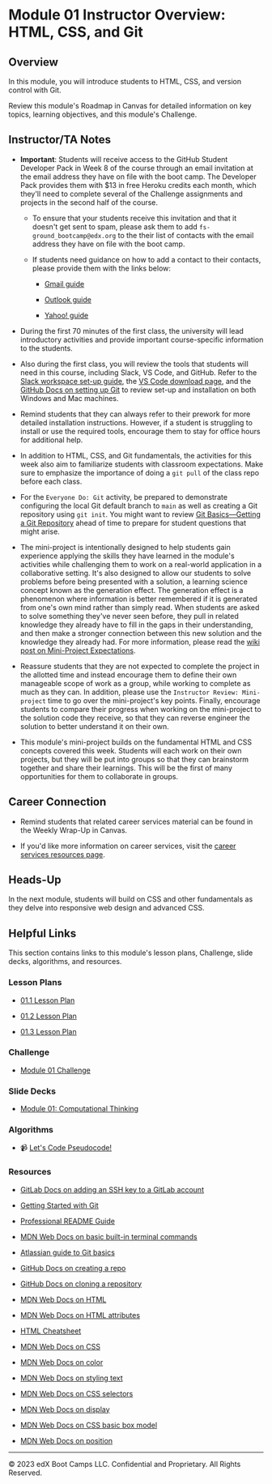 # Module 01 Instructor Overview: HTML, CSS, and Git

## Overview

In this module, you will introduce students to HTML, CSS, and version control with Git.

Review this module's Roadmap in Canvas for detailed information on key topics, learning objectives, and this module's Challenge.

## Instructor/TA Notes

* **Important**: Students will receive access to the GitHub Student Developer Pack in Week 8 of the course through an email invitation at the email address they have on file with the boot camp. The Developer Pack provides them with $13 in free Heroku credits each month, which they'll need to complete several of the Challenge assignments and projects in the second half of the course.

  * To ensure that your students receive this invitation and that it doesn't get sent to spam, please ask them to add `fs-ground_bootcamp@edx.org` to the their list of contacts with the email address they have on file with the boot camp.

  * If students need guidance on how to add a contact to their contacts, please provide them with the links below:
  
    * [Gmail guide](https://support.google.com/contacts/answer/1069522?hl=en&co=GENIE.Platform%3DDesktop)

    * [Outlook guide](https://support.microsoft.com/en-us/office/add-a-contact-in-outlook-1ef8f35b-04be-4bd0-ac9c-6d6a146887ce#:~:text=Add%20a%20contact%20from%20an,Select%20Save%20%26%20Close.)

    * [Yahoo! guide](https://help.yahoo.com/kb/SLN28059.html)

* During the first 70 minutes of the first class, the university will lead introductory activities and provide important course-specific information to the students.

* Also during the first class, you will review the tools that students will need in this course, including Slack, VS Code, and GitHub. Refer to the [Slack workspace set-up guide](https://slack.com/help/articles/212675257-Join-a-Slack-workspace), the [VS Code download page](https://code.visualstudio.com/download), and the [GitHub Docs on setting up Git](https://docs.github.com/en/free-pro-team@latest/github/getting-started-with-github/set-up-git) to review set-up and installation on both Windows and Mac machines.

* Remind students that they can always refer to their prework for more detailed installation instructions. However, if a student is struggling to install or use the required tools, encourage them to stay for office hours for additional help.

* In addition to HTML, CSS, and Git fundamentals, the activities for this week also aim to familiarize students with classroom expectations. Make sure to emphasize the importance of doing a `git pull` of the class repo before each class.

* For the `Everyone Do: Git` activity, be prepared to demonstrate configuring the local Git default branch to `main` as well as creating a Git repository using `git init`. You might want to review [Git Basics—Getting a Git Repository](https://git-scm.com/book/en/v2/Git-Basics-Getting-a-Git-Repository) ahead of time to prepare for student questions that might arise.

* The mini-project is intentionally designed to help students gain experience applying the skills they have learned in the module's activities while challenging them to work on a real-world application in a collaborative setting. It's also designed to allow our students to solve problems before being presented with a solution, a learning science concept known as the generation effect. The generation effect is a phenomenon where information is better remembered if it is generated from one's own mind rather than simply read. When students are asked to solve something they've never seen before, they pull in related knowledge they already have to fill in the gaps in their understanding, and then make a stronger connection between this new solution and the knowledge they already had. For more information, please read the [wiki post on Mini-Project Expectations](https://github.com/coding-boot-camp/fullstack-ground/wiki/Mini-Project-Expectations).

* Reassure students that they are not expected to complete the project in the allotted time and instead encourage them to define their own manageable scope of work as a group, while working to complete as much as they can. In addition, please use the `Instructor Review: Mini-project` time to go over the mini-project's key points. Finally, encourage students to compare their progress when working on the mini-project to the solution code they receive, so that they can reverse engineer the solution to better understand it on their own.

* This module's mini-project builds on the fundamental HTML and CSS concepts covered this week. Students will each work on their own projects, but they will be put into groups so that they can brainstorm together and share their learnings. This will be the first of many opportunities for them to collaborate in groups.

## Career Connection

* Remind students that related career services material can be found in the Weekly Wrap-Up in Canvas.

* If you'd like more information on career services, visit the [career services resources page](https://careernetwork.2u.com/?utm_medium=Academics&utm_source=boot_camp/).

## Heads-Up

In the next module, students will build on CSS and other fundamentals as they delve into responsive web design and advanced CSS.

## Helpful Links

This section contains links to this module's lesson plans, Challenge, slide decks, algorithms, and resources.

### Lesson Plans

  * [01.1 Lesson Plan](./01-Day_Intro-Git/01.1-LESSON-PLAN.md)

  * [01.2 Lesson Plan](./02-Day_HTML-CSS/01.2-LESSON-PLAN.md)

  * [01.3 Lesson Plan](./03-Day_CSS/01.3-LESSON-PLAN.md)

### Challenge

  * [Module 01 Challenge](../../../01-Class-Content/01-HTML-Git-CSS/02-Challenge)

### Slide Decks

  * [Module 01: Computational Thinking](https://docs.google.com/presentation/d/1eSjztw5kwQvDxH7DcX8CKF1z-45E2_a7CKh8PkKE3R0/edit?usp=sharing)

### Algorithms

  * 📹 [Let's Code Pseudocode!](https://2u-20.wistia.com/medias/hppjuvtlvy)

### Resources

* [GitLab Docs on adding an SSH key to a GitLab account](https://docs.gitlab.com/ee/ssh/#add-an-ssh-key-to-your-gitlab-account)

* [Getting Started with Git](https://coding-boot-camp.github.io/full-stack/git/getting-started-with-git)

* [Professional README Guide](https://coding-boot-camp.github.io/full-stack/github/professional-readme-guide)

* [MDN Web Docs on basic built-in terminal commands](https://developer.mozilla.org/en-US/docs/Learn/Tools_and_testing/Understanding_client-side_tools/Command_line#Basic_built-in_terminal_commands)

* [Atlassian guide to Git basics](https://www.atlassian.com/git)

* [GitHub Docs on creating a repo](https://docs.github.com/en/github/getting-started-with-github/create-a-repo)

* [GitHub Docs on cloning a repository](https://docs.github.com/en/github/creating-cloning-and-archiving-repositories/cloning-a-repository)

* [MDN Web Docs on HTML](https://developer.mozilla.org/en-US/docs/Web/HTML)

* [MDN Web Docs on HTML attributes](https://developer.mozilla.org/en-US/docs/Web/HTML/Attributes)

* [HTML Cheatsheet](https://coding-boot-camp.github.io/full-stack/html/html-cheatsheet)

* [MDN Web Docs on CSS](https://developer.mozilla.org/en-US/docs/Web/CSS)

* [MDN Web Docs on color](https://developer.mozilla.org/en-US/docs/Web/CSS/color)

* [MDN Web Docs on styling text](https://developer.mozilla.org/en-US/docs/Learn/CSS/Styling_text)

* [MDN Web Docs on CSS selectors](https://developer.mozilla.org/en-US/docs/Web/CSS/CSS_Selectors)

* [MDN Web Docs on display](https://developer.mozilla.org/en-US/docs/Web/CSS/display)

* [MDN Web Docs on CSS basic box model](https://developer.mozilla.org/en-US/docs/Web/CSS/CSS_Box_Model)

* [MDN Web Docs on position](https://developer.mozilla.org/en-US/docs/Web/CSS/position)

---
© 2023 edX Boot Camps LLC. Confidential and Proprietary. All Rights Reserved.
